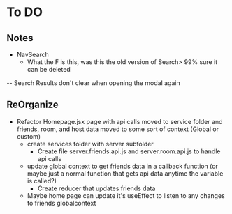 # To DO

## Notes

- NavSearch
  - What the F is this, was this the old version of Search> 99% sure it can be deleted

-- Search Results don't clear when opening the modal again

## ReOrganize

- Refactor Homepage.jsx page with api calls moved to service folder and friends, room, and host data moved to some sort of context (Global or custom)
  - create services folder with server subfolder
    - Create file server.friends.api.js and server.room.api.js to handle api calls
  - update global context to get friends data in a callback function (or maybe just a normal function that gets api data anytime the variable is called?)
    - Create reducer that updates friends data
  - Maybe home page can update it's useEffect to listen to any changes to friends globalcontext
